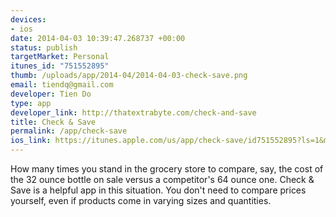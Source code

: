```yaml
--- 
devices: 
- ios
date: 2014-04-03 10:39:47.268737 +00:00
status: publish
targetMarket: Personal
itunes_id: "751552895"
thumb: /uploads/app/2014-04/2014-04-03-check-save.png
email: tiendq@gmail.com
developer: Tien Do
type: app
developer_link: http://thatextrabyte.com/check-and-save
title: Check & Save
permalink: /app/check-save
ios_link: https://itunes.apple.com/us/app/check-save/id751552895?ls=1&mt=8
---
```


How many times you stand in the grocery store to compare, say, the cost of the 32 ounce bottle on sale versus a competitor's 64 ounce one. Check & Save is a helpful app in this situation. You don't need to compare prices yourself, even if products come in varying sizes and quantities.
